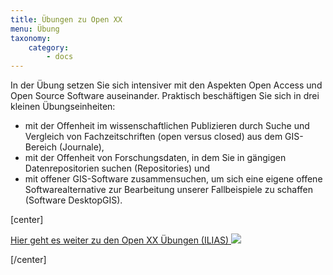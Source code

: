 ```yaml
---
title: Übungen zu Open XX
menu: Übung
taxonomy:
    category:
        - docs
---
```


In der Übung setzen Sie sich intensiver mit den Aspekten Open Access und Open Source Software auseinander. Praktisch beschäftigen Sie sich in drei kleinen Übungseinheiten:

+ mit der Offenheit im wissenschaftlichen Publizieren durch Suche und Vergleich von Fachzeitschriften (open versus closed) aus dem GIS-Bereich (Journale),
+ mit der Offenheit von Forschungsdaten, in dem Sie in gängigen Datenrepositorien suchen (Repositories) und
+ mit offener GIS-Software zusammensuchen, um sich eine eigene offene Softwarealternative zur Bearbeitung unserer Fallbeispiele zu schaffen (Software DesktopGIS).

[center]

<a href="https://ilias.opengeoedu.de/ilias/goto.php?target=cat_77&client_id=opengeoedu" markdown="1" target="_blank">Hier geht es weiter zu den Open XX Übungen (ILIAS)
![](/images/exercise.png?resize=200,200)
</a>

[/center]
